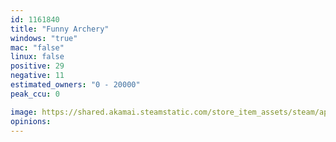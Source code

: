 ```yaml
---
id: 1161840
title: "Funny Archery"
windows: "true"
mac: "false"
linux: false
positive: 29
negative: 11
estimated_owners: "0 - 20000"
peak_ccu: 0

image: https://shared.akamai.steamstatic.com/store_item_assets/steam/apps/1161840/header.jpg?t=1629943299
opinions:
---
```

